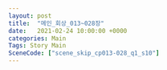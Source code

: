 ```yaml
---
layout: post
title:  "메인_회상_013~028장"
date:   2021-02-24 10:00:00 +0000
categories: Main
Tags: Story Main
SceneCode: ["scene_skip_cp013-028_q1_s10"]
---
```

